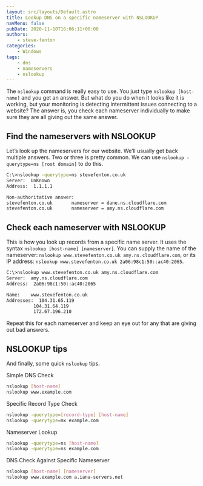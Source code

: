```yaml
---
layout: src/layouts/Default.astro
title: Lookup DNS on a specific nameserver with NSLOOKUP
navMenu: false
pubDate: 2020-11-10T16:06:11+00:00
authors:
    - steve-fenton
categories:
    - Windows
tags:
    - dns
    - nameservers
    - nslookup
---
```


The `nslookup` command is really easy to use. You just type `nslookup [host-name]` and you get an answer. But what do you do when it looks like it is working, but your monitoring is detecting intermittent issues connecting to a website? The answer is, you check each nameserver individually to make sure they are all giving out the same answer.

## Find the nameservers with NSLOOKUP

Let’s look up the nameservers for our website. We’ll usually get back multiple answers. Two or three is pretty common. We can use `nslookup -querytype=ns [root domain]` to do this.

```bash
C:\>nslookup -querytype=ns stevefenton.co.uk
Server:  UnKnown
Address:  1.1.1.1

Non-authoritative answer:
stevefenton.co.uk       nameserver = dane.ns.cloudflare.com
stevefenton.co.uk       nameserver = amy.ns.cloudflare.com
```

## Check each nameserver with NSLOOKUP

This is how you look up records from a specific name server. It uses the syntax `nslookup [host-name] [nameserver]`. You can supply the name of the nameserver: `nslookup www.stevefenton.co.uk amy.ns.cloudflare.com`, or its IP address: `nslookup www.stevefenton.co.uk 2a06:98c1:50::ac40:2065`.

```bash
C:\>nslookup www.stevefenton.co.uk amy.ns.cloudflare.com
Server:  amy.ns.cloudflare.com
Address:  2a06:98c1:50::ac40:2065

Name:    www.stevefenton.co.uk
Addresses:  104.31.65.119
          104.31.64.119
          172.67.196.210
```

Repeat this for each nameserver and keep an eye out for any that are giving out bad answers.

## NSLOOKUP tips

And finally, some quick `nslookup` tips.

Simple DNS Check

```bash
nslookup [host-name]
nslookup www.example.com
```

Specific Record Type Check

```bash
nslookup -querytype=[record-type] [host-name]
nslookup -querytype=mx example.com
```

Nameserver Lookup

```bash
nslookup -querytype=ns [host-name]
nslookup -querytype=ns example.com
```

DNS Check Against Specific Nameserver

```bash
nslookup [host-name] [nameserver]
nslookup www.example.com a.iana-servers.net
```